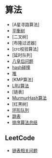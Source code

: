 

# 算法

- [A星寻路算法]
- [平衡树](balance_tree.md)
- [二叉树]
- [布隆过滤器]
- [crc校验算法]
- [延时队列]
- [八皇后问题](eight_queen.md)
- [hash碰撞](hash_collision.md)
- [堆](heap.md)
- [KMP算法]
- [LRU算法](lru.md)
- [链表]
- [MurmurHash算法](murmur_hash.md)
- [红黑树]
- [环形队列](ring_buffer.md)
- [跳表](skiplist.md)
- [排序算法总结](sort.md)

## LeetCode

- [链表相关问题](LEETCODE/link_list.md)

